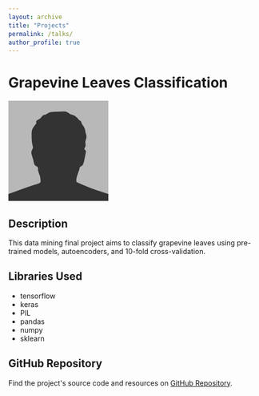 ```yaml
---
layout: archive
title: "Projects"
permalink: /talks/
author_profile: true
---
```


# Grapevine Leaves Classification

![Project Image](bio-photo.jpg)

## Description
This data mining final project aims to classify grapevine leaves using pre-trained models, autoencoders, and 10-fold cross-validation.

## Libraries Used
- tensorflow
- keras
- PIL
- pandas
- numpy
- sklearn

## GitHub Repository
Find the project's source code and resources on [GitHub Repository](https://github.com/nargesbh/Grapevine-Leaves-Classification/tree/main).

